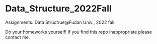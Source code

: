 # Data_Structure_2022Fall
Assignments: Data Structrue@Fudan Univ., 2022 fall.

Do your homeworks yourself! If you find this repo inappropriate please contact me.
